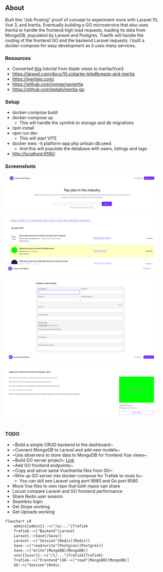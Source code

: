 ## About 

Built this "Job Posting" proof of concept to experiment more with Laravel 10, Vue 3, and Inertia. Eventually building a GO microservice that also uses Inertia to handle the frontend high load requests, loading its data from MongoDB, populated by Laravel and Postgres. Traefik will handle the routing of the frontend GO and the backend Laravel requests. I built a docker-compose for easy development as it uses many services.

### Resources
- Converted [this](https://www.youtube.com/playlist?list=PL36CGZHZJqsWs907QwJrWSbN2g2NNPn6w) tutorial from blade views to Inertia/Vue3 
- https://laravel.com/docs/10.x/starter-kits#breeze-and-inertia
- https://inertiajs.com/
- https://github.com/romsar/gonertia
- https://github.com/petaki/inertia-go

### Setup
- docker-compose build
- docker-compose up
  - This will handle the symlink to storage and db migrations
- npm install
- npm run dev
  - This will start VITE
- docker exec -it platform-app php artisan db:seed
  - And this will populate the database with users, listings and tags
- [http://localhost:9180/](http://localhost:9180/)

### Screenshots
![](./readme/list.png)
![](./readme/create.png)
![](./readme/view.png)

### TODO
- ~Build a simple CRUD backend to the dashboard~
- ~Connect MongoDB to Laravel and add new models~
- ~Use observers to store data to MongoDB for frontend Vue views~
- ~Build GO server project~ [Link](https://github.com/MonkoftheFunk/Job-Post-FE)
- ~Add GO frontend endpoints~
- ~Copy and serve same Vue/Inertia files from GO~
- ~Wire up GO server into docker-compose for Trafiek to route to~
  - You can still see Laravel using port 9980 and Go port 9580
- Move Vue files to own repo that both repos can share
- Locust compare Laravel and GO frontend performance
- Share Redis user session
- Seamless login
- Get Stripe working
- Get Uploads working

```mermaid
flowchart LR
    admin{{admin}}-->|"/a/..."|Trafiek
    Trafiek-->|"Backend"|Laravel
    Laravel-->Save[/Save/]
    Laravel-->|"Session"|Redis[(Redis)]
    Save-->|"read/write"|Postgres[(Postgres)]
    Save-->|"write"|MongoDB[(MongoDB)]
    user{{user}}-->|"/l/..."|Trafiek{Trafiek}
    Trafiek-->|"Frontend"|GO-->|"read"|MongoDB[(MongoDB)]
    GO-->|"Session"|Redis
```
